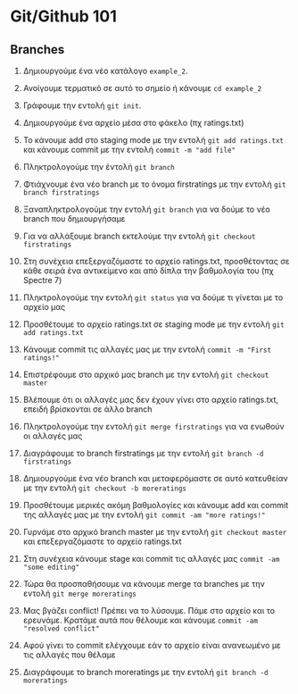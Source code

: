 # Git/Github 101
## Branches

1. Δημιουργούμε ένα νέο κατάλογο `example_2`.
2. Ανοίγουμε τερματικό σε αυτό το σημείο ή κάνουμε `cd example_2`
3. Γράφουμε την εντολή `git init`.


3. Δημιουργούμε ένα αρχείο μέσα στο φάκελο (πχ ratings.txt)
4. Το κάνουμε add στο staging mode με την εντολή `git add ratings.txt` και κάνουμε commit με την εντολή `commit -m "add file"`
5. Πληκτρολογούμε την έντολή `git branch`
6. Φτιάχνουμε ένα νέο branch με το όνομα firstratings με την εντολή `git branch firstratings`
7. Ξαναπληκτρολογούμε την εντολή `git branch` για να δούμε το νέο branch που δημιουργήσαμε
8. Για να αλλάξουμε branch εκτελούμε την εντολή `git checkout firstratings`
9. Στη συνέχεια επεξεργαζόμαστε το αρχείο ratings.txt, προσθέτοντας σε κάθε σειρά ένα αντικείμενο και από δίπλα την βαθμολογία του (πχ Spectre 7)
10. Πληκτρολογούμε την εντολή `git status` για να δούμε τι γίνεται με το αρχείο μας
13. Προσθέτουμε το αρχείο ratings.txt σε staging mode με την εντολή `git add ratings.txt`
14. Κάνουμε commit τις αλλαγές μας με την εντολή `commit -m "First ratings!"`
15. Επιστρέφουμε στο αρχικό μας branch με την εντολή `git checkout master`
16. Βλέπουμε ότι οι αλλαγές μας δεν έχουν γίνει στο αρχείο ratings.txt, επειδή βρίσκονται σε άλλο branch
17. Πληκτρολογούμε την εντολή `git merge firstratings` για να ενωθούν οι αλλαγές μας
18. Διαγράφουμε το branch firstratings με την εντολή `git branch -d firstratings`
19. Δημιουργούμε ένα νέο branch και μεταφερόμαστε σε αυτό κατευθείαν με την εντολή `git checkout -b moreratings`
20. Προσθέτουμε μερικές ακόμη βαθμολογίες και κάνουμε add και commit της αλλαγές μας με την εντολή `git commit -am "more ratings!"`
21. Γυρνάμε στο αρχικό branch master με την εντολή `git checkout master` και επεξεργαζόμαστε το αρχείο ratings.txt
22. Στη συνέχεια κάνουμε stage και commit τις αλλαγές μας `commit -am "some editing"`
23. Τώρα θα προσπαθήσουμε να κάνουμε merge τα branches με την εντολή `git merge moreratings`
24. Μας βγάζει conflict! Πρέπει να το λύσουμε. Πάμε στο αρχείο και το ερευνάμε. Κρατάμε αυτά που θέλουμε και κάνουμε `commit -am "resolved conflict"`
25. Αφού γίνει το commit ελέγχουμε εάν το αρχείο είναι ανανεωμένο με τις αλλαγές που θέλαμε
26. Διαγράφουμε το branch moreratings με την εντολή `git branch -d moreratings`
